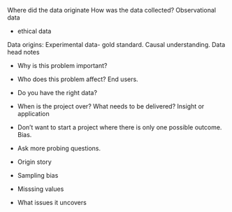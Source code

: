


Where did the data originate 
How was the data collected?
Observational data
- ethical data

Data origins:
Experimental data- gold standard. Causal understanding.
Data head notes
- Why is this problem important?
- Who does this problem affect? End users.
- Do you have the right data? 
- When is the project over? What needs to be delivered? Insight or application 
- Don’t want to start a project where there is only one possible outcome. Bias.
- Ask more probing questions.

- Origin story
- Sampling bias
- Misssing values
- What issues it uncovers

